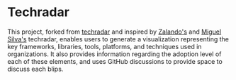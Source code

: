 # Techradar

This project, forked from [techradar](https://github.com/chrishrb/techradar) and inspired by [Zalando's](https://github.com/zalando/tech-radar) and [Miguel Silva's](https://github.com/miguel-silva/techradar)
techradar, enables users to generate a visualization representing the key frameworks, libraries, tools, platforms, and techniques used in
organizations. It also provides information regarding the adoption level of each of these elements, and uses GitHub discussions to provide space to discuss each blips.
